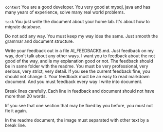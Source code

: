 ``` context ```
You are a good developer. You very good at mysql, java and has many years of experience, solve many real world problems.

``` task ```
You just write the document about your home lab. 
It's about how to migrate database.

Do not add any way. You must keep my way idea the same. 
Just smooth the grammar and document structure.

Write your feedback out in a file AI_FEEDBACKS.md. 
Just feedback on my way, don't talk about any other ways.
I want you to feedback about the not good of the way, 
and is my explanation good or not. 
The feedback should be in same folder with the readme. 
You must be very professional, very serious,  very strict, very detail. 
If you see the current feedback fine, you should not change it.
Your feedback must be an easy to read markdown document. 
And you must feedback every way I write into document.

Break lines carefully. 
Each line in feedback and document should not have more than 20 words.

Iif you see that one section that may be fixed by you before, you
must not fix it again. 

In the readme document, the image must separated with other text by a break line.